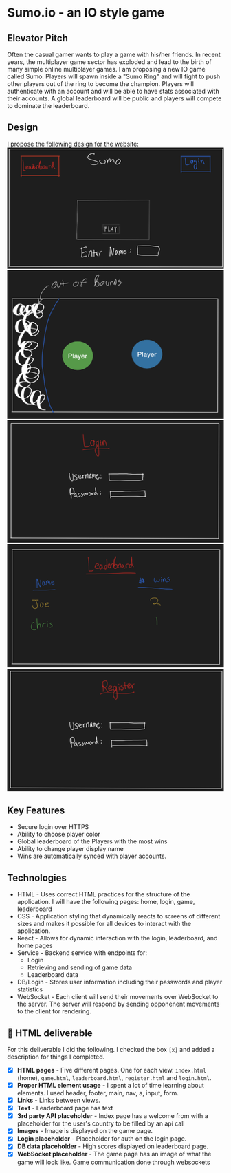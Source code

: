 # Sumo.io - an IO style game

## Elevator Pitch
Often the casual gamer wants to play a game with his/her friends. In recent
years, the multiplayer game sector has exploded and lead to the birth of many
simple online multiplayer games. I am proposing a new IO game called Sumo.
Players will spawn inside a "Sumo Ring" and will fight to push other players out
of the ring to become the champion. Players will authenticate with an account
and will be able to have stats associated with their accounts. A global
leaderboard will be public and players will compete to dominate the leaderboard.

## Design
I propose the following design for the website:
![alt text](./images/home.png)
![alt text](./images/game.png)
![alt text](./images/login.png)
![alt text](./images/leaderboard.png)
![alt text](./images/register.png)



## Key Features
- Secure login over HTTPS
- Ability to choose player color
- Global leaderboard of the Players with the most wins
- Ability to change player display name
- Wins are automatically synced with player accounts.


## Technologies
- HTML - Uses correct HTML practices for the structure of the application. I will have the following pages: home, login, game, leaderboard
- CSS - Application styling that dynamically reacts to screens of different sizes and makes it possible for all devices to interact with the application.
- React - Allows for dynamic interaction with the login, leaderboard, and home pages
- Service - Backend service with endpoints for:
    - Login
    - Retrieving and sending of game data
    - Leaderboard data
- DB/Login - Stores user information including their passwords and player statistics
- WebSocket - Each client will send their movements over WebSocket to the server. The server will respond by sending opponenent movements to the client for rendering.


## 🚀 HTML deliverable

For this deliverable I did the following. I checked the box `[x]` and added a description for things I completed.

- [x] **HTML pages** - Five different pages. One for each view. `index.html` (home), `game.html`, `leaderboard.html`, `register.html` and `login.html`.
- [x] **Proper HTML element usage** - I spent a lot of time learning about elements. I used header, footer, main, nav, a, input, form.
- [x] **Links** - Links between views.
- [x] **Text** - Leaderboard page has text
- [x] **3rd party API placeholder** - Index page has a welcome from with a placeholder for the user's country to be filled by an api call 
- [x] **Images** - Image is displayed on the game page.
- [x] **Login placeholder** - Placeholder for auth on the login page.
- [x] **DB data placeholder** - High scores displayed on leaderboard page.
- [x] **WebSocket placeholder** - The game page has an image of what the game will look like. Game communication done through websockets
